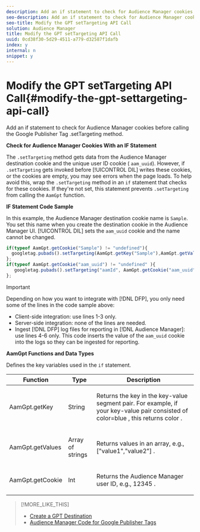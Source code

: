```yaml
---
description: Add an if statement to check for Audience Manager cookies before calling the Google Publisher Tag .setTargeting method.
seo-description: Add an if statement to check for Audience Manager cookies before calling the Google Publisher Tag .setTargeting method.
seo-title: Modify the GPT setTargeting API Call
solution: Audience Manager
title: Modify the GPT setTargeting API Call
uuid: 0cd38f30-5d29-4511-a779-d32587f1dafb
index: y
internal: n
snippet: y
---
```


# Modify the GPT setTargeting API Call{#modify-the-gpt-settargeting-api-call}

Add an if statement to check for Audience Manager cookies before calling the Google Publisher Tag .setTargeting method.

 **Check for Audience Manager Cookies With an IF Statement**

The `.setTargeting` method gets data from the Audience Manager destination cookie and the unique user ID cookie ( `aam_uuid`). However, if `.setTargeting` gets invoked before [!UICONTROL DIL] writes these cookies, or the cookies are empty, you may see errors when the page loads. To help avoid this, wrap the `.setTargeting` method in an `if` statement that checks for these cookies. If they're not set, this statement prevents `.setTargeting` from calling the `AamGpt` function.

**IF Statement Code Sample**

In this example, the Audience Manager destination cookie name is `Sample`. You set this name when you create the destination cookie in the Audience Manager UI. [!UICONTROL DIL] sets the `aam_uuid` cookie and the name cannot be changed. 

```js
if(typeof AamGpt.getCookie("Sample") != "undefined"){ 
  googletag.pubads().setTargeting(AamGpt.getKey("Sample"),AamGpt.getValues("Sample")); 
}; 
if(typeof AamGpt.getCookie("aam_uuid") != "undefined" ){ 
   googletag.pubads().setTargeting("aamId", AamGpt.getCookie("aam_uuid")); 
};
```

>[!IMPORTANT]
>
>Depending on how you want to integrate with [!DNL DFP], you only need some of the lines in the code sample above: 
>
>* Client-side integration: use lines 1-3 only. 
>* Server-side integration: none of the lines are needed. 
>* Ingest [!DNL DFP] log files for reporting in [!DNL Audience Manager]: use lines 4-6 only. This code inserts the value of the `aam_uuid` cookie into the logs so they can be ingested for reporting. 
>

**AamGpt Functions and Data Types**

Defines the key variables used in the `if` statement.  

<table id="table_881391C9BDDF4FACAFC37A47B14B31A1"> 
 <thead> 
  <tr> 
   <th colname="col1" class="entry"> Function </th> 
   <th colname="col2" class="entry"> Type </th> 
   <th colname="col3" class="entry"> Description </th> 
  </tr> 
 </thead>
 <tbody> 
  <tr> 
   <td colname="col1"> <p> <span class="codeph"> AamGpt.getKey </span> </p> </td> 
   <td colname="col2"> <p>String </p> </td> 
   <td colname="col3"> <p>Returns the key in the key-value segment pair. For example, if your key-value pair consisted of <span class="codeph"> color=blue </span>, this returns <span class="codeph"> color </span>. </p> </td> 
  </tr> 
  <tr> 
   <td colname="col1"> <p> <span class="codeph"> AamGpt.getValues </span> </p> </td> 
   <td colname="col2"> <p>Array of strings </p> </td> 
   <td colname="col3"> <p>Returns values in an array, e.g., <span class="codeph"> ["value1","value2"] </span>. </p> </td> 
  </tr> 
  <tr> 
   <td colname="col1"> <p> <span class="codeph"> AamGpt.getCookie </span> </p> </td> 
   <td colname="col2"> <p>Int </p> </td> 
   <td colname="col3"> <p>Returns the Audience Manager user ID, e.g., <span class="codeph"> 12345 </span>. </p> </td> 
  </tr> 
 </tbody> 
</table>

>[!MORE_LIKE_THIS]
>
>* [Create a GPT Destination](../../c-integration/gpt-aam-destination/gpt-aam-create-destination.md#concept_CD39E47404A541719119E9F354EB274C)
>* [Audience Manager Code for Google Publisher Tags](../../c-integration/gpt-aam-destination/gpt-aam-aamgpt-code.md#concept_C47C21701F0F437E823BABF4EB89E1DB)

